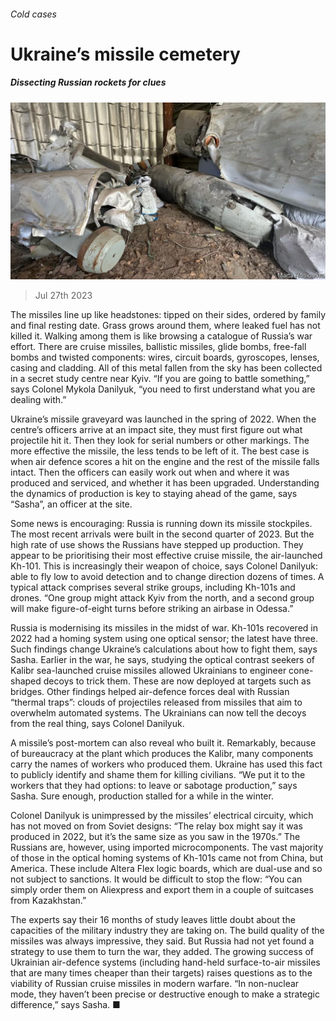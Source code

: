 ###### Cold cases

# Ukraine’s missile cemetery 

##### Dissecting Russian rockets for clues 

![image](images/20230729_EUP502.jpg) 

> Jul 27th 2023 

The missiles line up like headstones: tipped on their sides, ordered by family and final resting date. Grass grows around them, where leaked fuel has not killed it. Walking among them is like browsing a catalogue of Russia’s war effort. There are cruise missiles, ballistic missiles, glide bombs, free-fall bombs and twisted components: wires, circuit boards, gyroscopes, lenses, casing and cladding. All of this metal fallen from the sky has been collected in a secret study centre near Kyiv. “If you are going to battle something,” says Colonel Mykola Danilyuk, “you need to first understand what you are dealing with.” 

Ukraine’s missile graveyard was launched in the spring of 2022. When the centre’s officers arrive at an impact site, they must first figure out what projectile hit it. Then they look for serial numbers or other markings. The more effective the missile, the less tends to be left of it. The best case is when air defence scores a hit on the engine and the rest of the missile falls intact. Then the officers can easily work out when and where it was produced and serviced, and whether it has been upgraded. Understanding the dynamics of production is key to staying ahead of the game, says “Sasha”, an officer at the site.

Some news is encouraging: Russia is running down its missile stockpiles. The most recent arrivals were built in the second quarter of 2023. But the high rate of use shows the Russians have stepped up production. They appear to be prioritising their most effective cruise missile, the air-launched Kh-101. This is increasingly their weapon of choice, says Colonel Danilyuk: able to fly low to avoid detection and to change direction dozens of times. A typical attack comprises several strike groups, including Kh-101s and drones. “One group might attack Kyiv from the north, and a second group will make figure-of-eight turns before striking an airbase in Odessa.” 

Russia is modernising its missiles in the midst of war. Kh-101s recovered in 2022 had a homing system using one optical sensor; the latest have three. Such findings change Ukraine’s calculations about how to fight them, says Sasha. Earlier in the war, he says, studying the optical contrast seekers of Kalibr sea-launched cruise missiles allowed Ukrainians to engineer cone-shaped decoys to trick them. These are now deployed at targets such as bridges. Other findings helped air-defence forces deal with Russian “thermal traps”: clouds of projectiles released from missiles that aim to overwhelm automated systems. The Ukrainians can now tell the decoys from the real thing, says Colonel Danilyuk. 

A missile’s post-mortem can also reveal who built it. Remarkably, because of bureaucracy at the plant which produces the Kalibr, many components carry the names of workers who produced them. Ukraine has used this fact to publicly identify and shame them for killing civilians. “We put it to the workers that they had options: to leave or sabotage production,” says Sasha. Sure enough, production stalled for a while in the winter. 

Colonel Danilyuk is unimpressed by the missiles’ electrical circuity, which has not moved on from Soviet designs: “The relay box might say it was produced in 2022, but it’s the same size as you saw in the 1970s.” The Russians are, however, using imported microcomponents. The vast majority of those in the optical homing systems of Kh-101s came not from China, but America. These include Altera Flex logic boards, which are dual-use and so not subject to sanctions. It would be difficult to stop the flow: “You can simply order them on Aliexpress and export them in a couple of suitcases from Kazakhstan.” 

The experts say their 16 months of study leaves little doubt about the capacities of the military industry they are taking on. The build quality of the missiles was always impressive, they said. But Russia had not yet found a strategy to use them to turn the war, they added. The growing success of Ukrainian air-defence systems (including hand-held surface-to-air missiles that are many times cheaper than their targets) raises questions as to the viability of Russian cruise missiles in modern warfare. “In non-nuclear mode, they haven’t been precise or destructive enough to make a strategic difference,” says Sasha. ■

